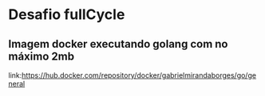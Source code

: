 # Desafio fullCycle

## Imagem docker executando golang com no máximo 2mb


link:https://hub.docker.com/repository/docker/gabrielmirandaborges/go/general
